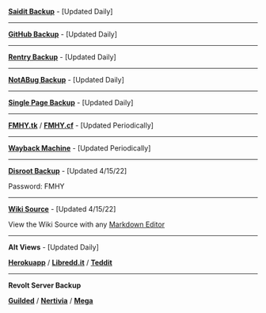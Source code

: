 **[Saidit Backup](https://saidit.net/s/freemediaheckyeah/wiki/index)** - [Updated Daily]

***

**[GitHub Backup](https://github.com/nbats/FMHY/wiki/FREEMEDIAHECKYEAH)** - [Updated Daily]

***

**[Rentry Backup](https://rentry.co/FMHY)** - [Updated Daily]

***

**[NotABug Backup](https://notabug.org/nbatman/freemediaheckyeah/wiki/_pages)** - [Updated Daily]

***

**[Single Page Backup](https://gist.github.com/taskylizard/5ba73bf97dccf159316edcf4c6520856)** - [Updated Daily]

***

**[FMHY.tk](https://fmhy.tk/)** / **[FMHY.cf](https://fmhy.cf/)**  - [Updated Periodically]

***

**[Wayback Machine](https://web.archive.org/web/20211218000000*/https://www.reddit.com/r/FREEMEDIAHECKYEAH/)** - [Updated Periodically]

***

**[Disroot Backup](https://bin.disroot.org/?6fd0a2d68707e714#AcS2iwWUts8Y6xeUCKBJwpmrChFu4HauSPpAT2VJFYsa)** - [Updated 4/15/22]

Password: FMHY

***

**[Wiki Source](https://ufile.io/svvbewp7)** - [Updated 4/15/22]

View the Wiki Source with any [Markdown Editor](https://redditpreview.com/)

***

**Alt Views** - [Updated Daily]

**[Herokuapp](https://fmhy.herokuapp.com/)** / **[Libredd.it](https://libredd.it/r/FREEMEDIAHECKYEAH/wiki)** / **[Teddit](https://teddit.net/r/FREEMEDIAHECKYEAH/wiki)**


***

**Revolt Server Backup**

**[Guilded](https://www.guilded.gg/i/1EqadvqE)** /  **[Nertivia](https://nertivia.net/i/H9HRKc)** / **[Mega](https://mega.nz/folder/cRRCQSrb#cT9Pkauyena6IWBt7zYZJw)**